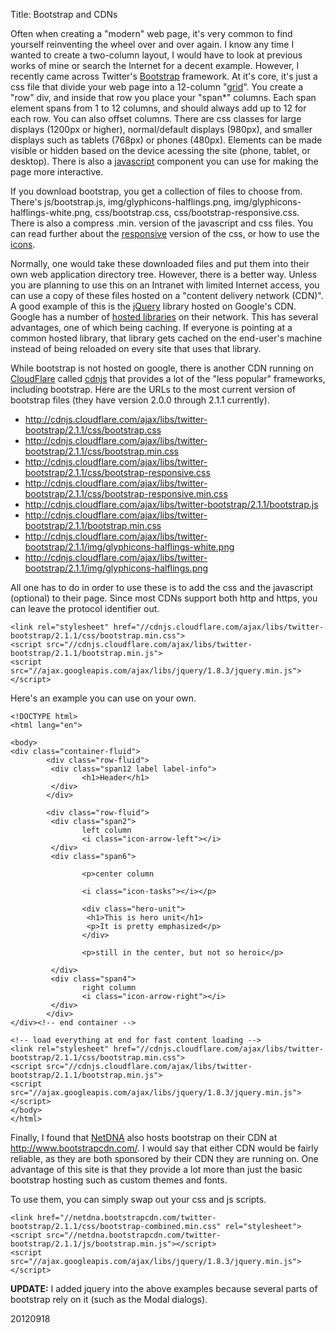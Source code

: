 Title: Bootstrap and CDNs

 
Often when creating a "modern" web page, it's very common to find yourself reinventing the wheel over and over again. I know any time I wanted to create a two-column layout, I would have to look at previous works of mine or search the Internet for a decent example. However, I recently came across Twitter's [Bootstrap] framework. At it's core, it's just a css file that divide your web page into a 12-column "[grid]". You create a "row" div, and inside that row you place your "span*" columns. Each span element spans from 1 to 12 columns, and should always add up to 12 for each row. You can also offset columns. There are css classes for large displays (1200px or higher), normal/default displays (980px), and smaller displays such as tablets (768px) or phones (480px). Elements can be made visible or hidden based on the device acessing the site (phone, tablet, or desktop). There is also a [javascript] component you can use for making the page more interactive.

[bootstrap]: http://twitter.github.com/bootstrap/index.html "Twitter Bootstrap"
[grid]: http://twitter.github.com/bootstrap/scaffolding.html#grid
[javascript]: http://twitter.github.com/bootstrap/javascript.html "Bootstrap Javascript"

If you download bootstrap, you get a collection of files to choose from. There's js/bootstrap.js, img/glyphicons-halflings.png, img/glyphicons-halflings-white.png, css/bootstrap.css, css/bootstrap-responsive.css. There is also a compress .min. version of the javascript and css files. You can read further about the [responsive] version of the css, or how to use the [icons].

[responsive]:    http://twitter.github.com/bootstrap/scaffolding.html#responsive
[icons]:            http://twitter.github.com/bootstrap/base-css.html#icons

Normally, one would take these downloaded files and put them into their own web application directory tree. However, there is a better way. Unless you are planning to use this on an Intranet with limited Internet access, you can use a copy of these files hosted on a "content delivery network (CDN)". A good example of this is the [jQuery] library hosted on Google's CDN. Google has a number of [hosted libraries] on their network. This has several advantages, one of which being caching. If everyone is pointing at a common hosted library, that library gets cached on the end-user's machine instead of being reloaded on every site that uses that library. 

[jquery]:    http://jquery.org/
[hosted libraries]: https://developers.google.com/speed/libraries/devguide

While bootstrap is not hosted on google, there is another CDN running on [CloudFlare] called [cdnjs] that provides a lot of the "less popular" frameworks, including bootstrap. Here are the URLs to the most current version of bootstrap files (they have version 2.0.0 through 2.1.1 currently).

[cdnjs]:        http://cdnjs.com/
[cloudflare]:     http://www.cloudflare.com

* http://cdnjs.cloudflare.com/ajax/libs/twitter-bootstrap/2.1.1/css/bootstrap.css
* http://cdnjs.cloudflare.com/ajax/libs/twitter-bootstrap/2.1.1/css/bootstrap.min.css
* http://cdnjs.cloudflare.com/ajax/libs/twitter-bootstrap/2.1.1/css/bootstrap-responsive.css
* http://cdnjs.cloudflare.com/ajax/libs/twitter-bootstrap/2.1.1/css/bootstrap-responsive.min.css
* http://cdnjs.cloudflare.com/ajax/libs/twitter-bootstrap/2.1.1/bootstrap.js
* http://cdnjs.cloudflare.com/ajax/libs/twitter-bootstrap/2.1.1/bootstrap.min.css
* http://cdnjs.cloudflare.com/ajax/libs/twitter-bootstrap/2.1.1/img/glyphicons-halflings-white.png
* http://cdnjs.cloudflare.com/ajax/libs/twitter-bootstrap/2.1.1/img/glyphicons-halflings.png

All one has to do in order to use these is to add the css and the javascript (optional) to their page. Since most CDNs support both http and https, you can leave the protocol identifier out.

    <link rel="stylesheet" href="//cdnjs.cloudflare.com/ajax/libs/twitter-bootstrap/2.1.1/css/bootstrap.min.css">
    <script src="//cdnjs.cloudflare.com/ajax/libs/twitter-bootstrap/2.1.1/bootstrap.min.js">
    <script src="//ajax.googleapis.com/ajax/libs/jquery/1.8.3/jquery.min.js"></script>

Here's an example you can use on your own.

    <!DOCTYPE html>
    <html lang="en">

    <body>
    <div class="container-fluid">
            <div class="row-fluid">
             <div class="span12 label label-info">
                    <h1>Header</h1>
             </div>
            </div>

            <div class="row-fluid">
             <div class="span2">
                    left column
                    <i class="icon-arrow-left"></i>
             </div>
             <div class="span6">

                    <p>center column

                    <i class="icon-tasks"></i></p>

                    <div class="hero-unit">
                     <h1>This is hero unit</h1>
                     <p>It is pretty emphasized</p>
                    </div>

                    <p>still in the center, but not so heroic</p>

             </div>
             <div class="span4">
                    right column
                    <i class="icon-arrow-right"></i>
             </div>
            </div>
    </div><!-- end container -->

    <!-- load everything at end for fast content loading -->
    <link rel="stylesheet" href="//cdnjs.cloudflare.com/ajax/libs/twitter-bootstrap/2.1.1/css/bootstrap.min.css">
    <script src="//cdnjs.cloudflare.com/ajax/libs/twitter-bootstrap/2.1.1/bootstrap.min.js">
    <script src="//ajax.googleapis.com/ajax/libs/jquery/1.8.3/jquery.min.js"></script>
    </body>
    </html>

    
Finally, I found that [NetDNA] also hosts bootstrap on their CDN at <http://www.bootstrapcdn.com/>. I would say that either CDN would be fairly reliable, as they are both sponsored by their CDN they are running on. One advantage of this site is that they provide a lot more than just the basic bootstrap hosting such as custom themes and fonts.

To use them, you can simply swap out your css and js scripts.

    <link href="//netdna.bootstrapcdn.com/twitter-bootstrap/2.1.1/css/bootstrap-combined.min.css" rel="stylesheet">
    <script src="//netdna.bootstrapcdn.com/twitter-bootstrap/2.1.1/js/bootstrap.min.js"></script>
    <script src="//ajax.googleapis.com/ajax/libs/jquery/1.8.3/jquery.min.js"></script>
    

[www.bootstrapcnd.com]:    http://www.bootstrapcdn.com/
[NetDNA]:    http://www.netdna.com/

**UPDATE:** I added jquery into the above examples because several parts of bootstrap rely on it (such as the Modal dialogs).



20120918
